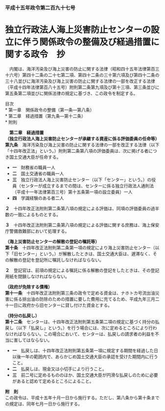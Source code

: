 ### 平成十五年政令第二百九十七号  
# 独立行政法人海上災害防止センターの設立に伴う関係政令の整備及び経過措置に関する政令　抄  
　内閣は、海洋汚染及び海上災害の防止に関する法律（昭和四十五年法律第百三十六号）第四十二条の二十七第二項、第四十二条の三十第六項及び第四十二条の三十八並びに海洋汚染及び海上災害の防止に関する法律の一部を改正する法律（平成十四年法律第百八十五号）附則第二条第九項及び第十三項、第三条並びに第五条第二項並びに関係法律の規定に基づき、この政令を制定する。  
  
目次  
	* 第一章　関係政令の整備（第一条―第八条）  
	* 第二章　経過措置（第九条―第十二条）  
	* 附則  
  
&emsp;**第二章　経過措置**  
**（独立行政法人海上災害防止センターが承継する資産に係る評価委員の任命等）**  
**第九条**　海洋汚染及び海上災害の防止に関する法律の一部を改正する法律（以下「十四年改正法」という。）附則第二条第八項の評価委員は、次に掲げる者につき国土交通大臣が任命する。  
* **一**　財務省の職員一人  
* **二**　国土交通省の職員一人  
* **三**　独立行政法人海上災害防止センター（以下「センター」という。）の役員（センターが成立するまでの間は、センターに係る独立行政法人通則法（平成十一年法律第百三号）第十五条第一項の設立委員）一人  
* **四**　学識経験のある者二人  
  
**２**　十四年改正法附則第二条第八項の規定による評価は、同項の評価委員の過半数の一致によるものとする。  
  
**３**　十四年改正法附則第二条第八項の規定による評価に関する庶務は、海上保安庁警備救難部において処理する。  
  
**（海上災害防止センターの解散の登記の嘱託等）**  
**第十条**　十四年改正法附則第二条第一項の規定により海上災害防止センター（以下「旧センター」という。）が解散したときは、国土交通大臣は、遅滞なく、その解散の登記を登記所に嘱託しなければならない。  
  
**２**　登記官は、前項の規定による嘱託に係る解散の登記をしたときは、その登記用紙を閉鎖しなければならない。  
  
**（政府が免除する債権）**  
**第十一条**　十四年改正法附則第三条の政令で定める資金は、ナホトカ号流出油災害に係る排出油の防除のための措置に要した費用に充てるため、平成九年三月二十一日に政府から旧センターに貸し付けた資金とする。  
  
**（持分の払戻し）**  
**第十二条**　センターは、十四年改正法附則第五条第二項の規定に基づく持分の払戻し（以下「払戻し」という。）を行う場合には、次に定めるところにより行わなければならない。この場合において、センターは、払戻しの請求者の利益を不当に害してはならない。  
* **一**　払戻しは、十四年改正法附則第五条第一項に規定する期間を経過した日以後一年の範囲内で、あらかじめ国土交通大臣の承認を受けた期間内に行うこと。  
* **二**　払戻しは、現金又は小切手により行うこと。  
* **三**　前二号に定めるもののほか、国土交通大臣が円滑な払戻しのために必要があると認めて定めるところによること。  
  
**附　則**  
この政令は、平成十五年十月一日から施行する。ただし、第八条から第十条までの規定は、同年七月一日から施行する。  
  
